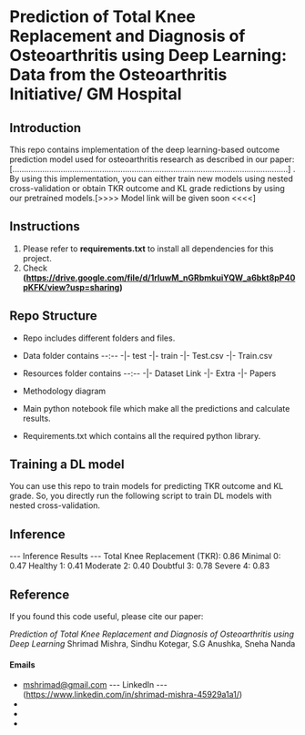 # Prediction of Total Knee Replacement and Diagnosis of Osteoarthritis using Deep Learning: Data from the Osteoarthritis Initiative/ GM Hospital

## Introduction
This repo contains implementation of the deep learning-based outcome prediction model used for osteoarthritis research as described in our paper: [........................................................................................................................] . By using this implementation, you can either train new models using nested cross-validation or obtain TKR outcome and KL grade redictions by using our pretrained models.[>>>> Model link will be given soon <<<<] 


## Instructions
1. Please refer to **requirements.txt** to install all dependencies for this project. 
2. Check **(https://drive.google.com/file/d/1rIuwM_nGRbmkuiYQW_a6bkt8pP40pKFK/view?usp=sharing)** 

## Repo Structure
* Repo includes different folders and files.

* Data folder contains --:--
                        -|- test
                        -|- train
                        -|- Test.csv
                        -|- Train.csv

* Resources folder contains --:--
                                -|- Dataset Link
                                -|- Extra
                                -|- Papers

* Methodology diagram

* Main python notebook file which make all the predictions and calculate results.

* Requirements.txt which contains all the required python library.

## Training a DL model
You can use this repo to train models for predicting TKR outcome and KL grade. So, you directly run the following script to train DL models with nested cross-validation. 

## Inference

--- Inference Results ---
Total Knee Replacement (TKR): 0.86
Minimal  0: 0.47
Healthy  1: 0.41
Moderate 2: 0.40
Doubtful 3: 0.78
Severe   4: 0.83

## Reference
If you found this code useful, please cite our paper:

*Prediction of Total Knee Replacement and Diagnosis of Osteoarthritis using Deep Learning*
Shrimad Mishra, Sindhu Kotegar, S.G Anushka, Sneha Nanda

#### Emails 
* mshrimad@gmail.com --- LinkedIn --- (https://www.linkedin.com/in/shrimad-mishra-45929a1a1/)
*
*
*